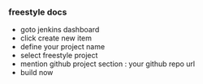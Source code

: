 ### freestyle docs

  - goto jenkins dashboard
  - click create new item
  - define your project name
  - select freestyle project
  - mention github project section : your github repo url
  - build now
